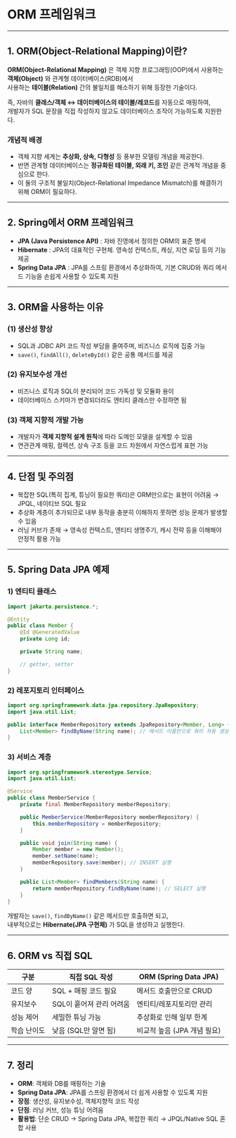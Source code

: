 # ORM 프레임워크

---

## 1. ORM(Object-Relational Mapping)이란?

**ORM(Object-Relational Mapping)** 은 객체 지향 프로그래밍(OOP)에서 사용하는 **객체(Object)** 와 관계형 데이터베이스(RDB)에서</br> 
사용하는 **테이블(Relation)** 간의 불일치를 해소하기 위해 등장한 기술이다.  


즉, 자바의 **클래스/객체 ↔ 데이터베이스의 테이블/레코드**를 자동으로 매핑하여,  
개발자가 SQL 문장을 직접 작성하지 않고도 데이터베이스 조작이 가능하도록 지원한다.  

### 개념적 배경
- 객체 지향 세계는 **추상화, 상속, 다형성** 등 풍부한 모델링 개념을 제공한다.  
- 반면 관계형 데이터베이스는 **정규화된 테이블, 외래 키, 조인** 같은 관계적 개념을 중심으로 한다.  
- 이 둘의 구조적 불일치(Object-Relational Impedance Mismatch)를 해결하기 위해 ORM이 필요하다.  

---

## 2. Spring에서 ORM 프레임워크

- **JPA (Java Persistence API)** : 자바 진영에서 정의한 ORM의 표준 명세  
- **Hibernate** : JPA의 대표적인 구현체. 영속성 컨텍스트, 캐싱, 지연 로딩 등의 기능 제공  
- **Spring Data JPA** : JPA를 스프링 환경에서 추상화하여, 기본 CRUD와 쿼리 메서드 기능을 손쉽게 사용할 수 있도록 지원  

---

## 3. ORM을 사용하는 이유

### (1) 생산성 향상
- SQL과 JDBC API 코드 작성 부담을 줄여주며, 비즈니스 로직에 집중 가능  
- `save()`, `findAll()`, `deleteById()` 같은 공통 메서드를 제공  

### (2) 유지보수성 개선
- 비즈니스 로직과 SQL이 분리되어 코드 가독성 및 모듈화 용이  
- 데이터베이스 스키마가 변경되더라도 엔티티 클래스만 수정하면 됨  

### (3) 객체 지향적 개발 가능
- 개발자가 **객체 지향적 설계 원칙**에 따라 도메인 모델을 설계할 수 있음  
- 연관관계 매핑, 컬렉션, 상속 구조 등을 코드 차원에서 자연스럽게 표현 가능  

---

## 4. 단점 및 주의점

- 복잡한 SQL(특히 집계, 튜닝이 필요한 쿼리)은 ORM만으로는 표현이 어려움 → JPQL, 네이티브 SQL 필요  
- 추상화 계층이 추가되므로 내부 동작을 충분히 이해하지 못하면 성능 문제가 발생할 수 있음  
- 러닝 커브가 존재 → 영속성 컨텍스트, 엔티티 생명주기, 캐시 전략 등을 이해해야 안정적 활용 가능  

---

## 5. Spring Data JPA 예제

### 1) 엔티티 클래스
```java
import jakarta.persistence.*;

@Entity
public class Member {
    @Id @GeneratedValue
    private Long id;

    private String name;

    // getter, setter
}
```
### 2) 레포지토리 인터페이스
```java
import org.springframework.data.jpa.repository.JpaRepository;
import java.util.List;

public interface MemberRepository extends JpaRepository<Member, Long> {
    List<Member> findByName(String name); // 메서드 이름만으로 쿼리 자동 생성
}
```

### 3) 서비스 계층
```java
import org.springframework.stereotype.Service;
import java.util.List;

@Service
public class MemberService {
    private final MemberRepository memberRepository;

    public MemberService(MemberRepository memberRepository) {
        this.memberRepository = memberRepository;
    }

    public void join(String name) {
        Member member = new Member();
        member.setName(name);
        memberRepository.save(member); // INSERT 실행
    }

    public List<Member> findMembers(String name) {
        return memberRepository.findByName(name); // SELECT 실행
    }
}
```
개발자는 `save()`, `findByName()` 같은 메서드만 호출하면 되고,  
내부적으로는 **Hibernate(JPA 구현체)** 가 SQL을 생성하고 실행한다.  

---

## 6. ORM vs 직접 SQL

| 구분       | 직접 SQL 작성             | ORM (Spring Data JPA)        |
|------------|---------------------------|------------------------------|
| 코드 양    | SQL + 매핑 코드 필요      | 메서드 호출만으로 CRUD       |
| 유지보수   | SQL이 흩어져 관리 어려움  | 엔티티/레포지토리만 관리     |
| 성능 제어  | 세밀한 튜닝 가능          | 추상화로 인해 일부 한계       |
| 학습 난이도 | 낮음 (SQL만 알면 됨)      | 비교적 높음 (JPA 개념 필요) |

---

## 7. 정리

- **ORM**: 객체와 DB를 매핑하는 기술  
- **Spring Data JPA**: JPA를 스프링 환경에서 더 쉽게 사용할 수 있도록 지원  
- **장점**: 생산성, 유지보수성, 객체지향적 코드 작성  
- **단점**: 러닝 커브, 성능 튜닝 어려움  
- **활용법**: 단순 CRUD → Spring Data JPA, 복잡한 쿼리 → JPQL/Native SQL 혼합 사용  

